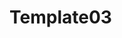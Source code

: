 # Template03
<!-- html boilerplate 

https://www.youtube.com/watch?v=Wm6CUkswsNw&list=PLoqFwvXvoB_wj0MbO-hjAghzo32Jdbetu

-->